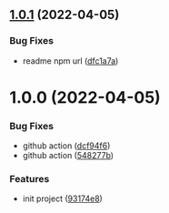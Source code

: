 ## [1.0.1](https://github.com/akijoey/lognote/compare/v1.0.0...v1.0.1) (2022-04-05)


### Bug Fixes

* readme npm url ([dfc1a7a](https://github.com/akijoey/lognote/commit/dfc1a7a281652bd07ba316c6b95cf209029dfb9c))

# 1.0.0 (2022-04-05)


### Bug Fixes

* github action ([dcf94f6](https://github.com/akijoey/lognote/commit/dcf94f6abe4154c5934fb60275a6c4a5696b1ab7))
* github action ([548277b](https://github.com/akijoey/lognote/commit/548277b6959ab90dba9477c4cf51d11ccef827b4))


### Features

* init project ([93174e8](https://github.com/akijoey/lognote/commit/93174e8ac0241efbad70660ddda13a7957d32ddf))
